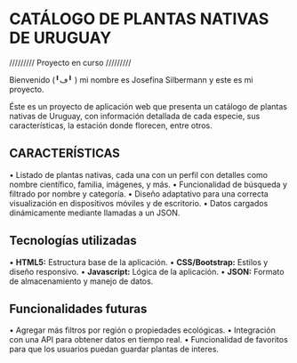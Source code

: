 # CATÁLOGO DE PLANTAS NATIVAS DE URUGUAY

///////// Proyecto en curso /////////

Bienvenido (╹ڡ╹ ) mi nombre es Josefina Silbermann y este es mi proyecto.

Éste es un proyecto de aplicación web que presenta un catálogo de plantas nativas de Uruguay, con información detallada de cada especie, sus características, la estación donde florecen, entre otros.

<h2><strong>CARACTERÍSTICAS</strong></h2>
• Listado de plantas nativas, cada una con un perfil con detalles como nombre científico, familia, imágenes, y más.
• Funcionalidad de búsqueda y filtrado por nombre y categoría.
• Diseño adaptativo para una correcta visualización en dispositivos móviles y de escritorio.
• Datos cargados dinámicamente mediante llamadas a un JSON.

<h2><strong>Tecnologías utilizadas</strong></h2>
• <strong>HTML5:</strong> Estructura base de la aplicación.
• <strong>CSS/Bootstrap:</strong> Estilos y diseño responsivo.
• <strong>Javascript:</strong> Lógica de la aplicación.
• <strong>JSON:</strong> Formato de almacenamiento y manejo de datos.

<h2><strong>Funcionalidades futuras</strong></h2>
• Agregar más filtros por región o propiedades ecológicas.
• Integración con una API para obtener datos en tiempo real.
• Funcionalidad de favoritos para que los usuarios puedan guardar plantas de interes.

